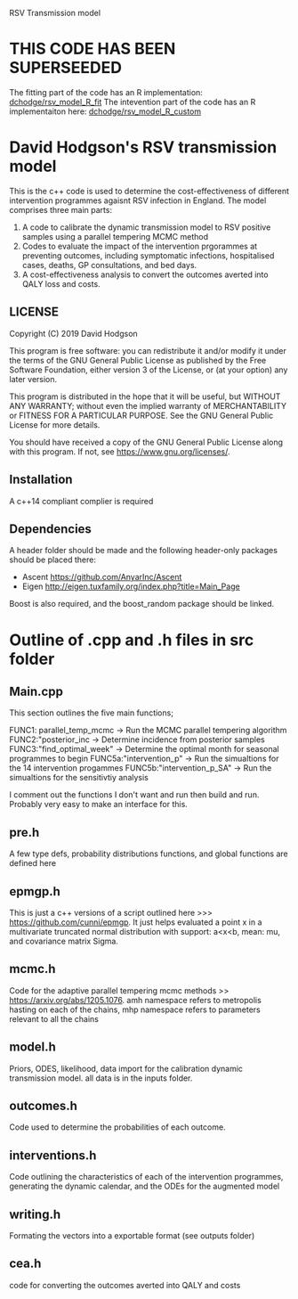 RSV Transmission model

# THIS CODE HAS BEEN SUPERSEEDED
The fitting part of the code has an R implementation: [dchodge/rsv_model_R_fit](https://github.com/dchodge/rsv_model_R_fit)
The intevention part of the code has an R implementaiton here: [dchodge/rsv_model_R_custom](https://github.com/dchodge/rsv_model_R_custom)

# David Hodgson's RSV transmission model 

This is the c++ code is used to determine the cost-effectiveness of different intervention programmes agaisnt RSV infection in England. The model comprises three main parts:
1) A code to calibrate the dynamic transmission model to RSV positive samples using a parallel tempering MCMC method
2) Codes to evaluate the impact of the intervention prgorammes at preventing outcomes, including symptomatic infections, hospitalised cases, deaths, GP consultations, and bed days.
3) A cost-effectiveness analysis to convert the outcomes averted into QALY loss and costs.

## LICENSE
Copyright (C) 2019  David Hodgson

This program is free software: you can redistribute it and/or modify
it under the terms of the GNU General Public License as published by
the Free Software Foundation, either version 3 of the License, or
(at your option) any later version.

This program is distributed in the hope that it will be useful,
but WITHOUT ANY WARRANTY; without even the implied warranty of
MERCHANTABILITY or FITNESS FOR A PARTICULAR PURPOSE.  See the
GNU General Public License for more details.

You should have received a copy of the GNU General Public License
along with this program.  If not, see <https://www.gnu.org/licenses/>.

## Installation
A c++14 compliant complier is required

## Dependencies 
A header folder should be made and the following header-only packages should be placed there:
- Ascent https://github.com/AnyarInc/Ascent
- Eigen http://eigen.tuxfamily.org/index.php?title=Main_Page

Boost is also required, and the boost_random package should be linked. 

# Outline of .cpp and .h files in src folder
## Main.cpp
This section outlines the five main functions;

FUNC1: parallel_temp_mcmc -> Run the MCMC parallel tempering algorithm
FUNC2:"posterior_inc -> Determine incidence from posterior samples
FUNC3:"find_optimal_week" -> Determine the optimal month for seasonal programmes to begin
FUNC5a:"intervention_p" -> Run the simualtions for the 14 intervention progammes
FUNC5b:"intervention_p_SA" -> Run the simualtions for the sensitivtiy analysis

I comment out the functions I don't want and run then build and run. Probably very easy to make an interface for this. 

## pre.h
A few type defs, probability distributions functions, and global functions are defined here 

## epmgp.h
This is just a c++ versions of a script outlined here >>> https://github.com/cunni/epmgp. It just helps evaluated a point x in a multivariate truncated normal distribution with support: a<x<b, mean: mu, and covariance matrix Sigma. 

## mcmc.h
Code for the adaptive parallel tempering mcmc methods >> https://arxiv.org/abs/1205.1076. amh namespace refers to metropolis hasting on each of the chains, mhp namespace refers to parameters relevant to all the chains

## model.h
Priors, ODES, likelihood, data import for the calibration dynamic transmission model. all data is in the inputs folder.

## outcomes.h
Code used to determine the probabilities of each outcome.

## interventions.h
Code outlining the characteristics of each of the intervention programmes, generating the dynamic calendar, and the ODEs for the augmented model 

## writing.h
Formating the vectors into a exportable format (see outputs folder)

## cea.h
code for converting the outcomes averted into QALY and costs

